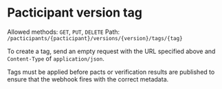 # Pacticipant version tag

Allowed methods: `GET`, `PUT`, `DELETE`
Path: `/pacticipants/{pacticipant}/versions/{version}/tags/{tag}`

To create a tag, send an empty request with the URL specified above and `Content-Type` of `application/json`.

Tags must be applied before pacts or verification results are published to ensure that the webhook fires with the correct metadata.
